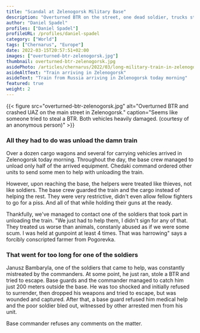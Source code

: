 ```yaml
---
title: "Scandal at Zelenogorsk Military Base"
description: "Overturned BTR on the street, one dead soldier, trucks stolen; summary of the military train brawl at Zelenogorsk base"
author: "Daniel Spadel"
profiles: ["Daniel Spadel"]
profileURL: /profiles/daniel-spadel
category: ["World"]
tags: ["Chernarus", "Europe"]
date: 2022-03-15T20:57:51+02:00
images: ["overturned-btr-zelenogorsk.jpg"]
thumbnail: overturned-btr-zelenogorsk.jpg
asidePhoto: /articles/chernarus/2022/03/long-military-train-in-zelenogorsk/train-arriving-in-zelenogorsk.jpg
asideAltText: "Train arriving in Zelenogorsk"
asideText: "Train from Russia arriving in Zelenogorsk today morning"
featured: true
weight: 2
---
```


{{< figure src="overturned-btr-zelenogorsk.jpg" alt="Overturned BTR and crashed UAZ on the main street in Zelenogorsk." caption="Seems like someone tried to steal a BTR. Both vehicles heavily damaged. (courtesy of an anonymous person)" >}}

### All they had to do was unload the damn train

Over a dozen cargo wagons and several for carrying vehicles arrived in Zelenogorsk today morning. Throughout the day, the base crew managed to unload only half of the arrived equipment. Chedaki command ordered other units to send some men to help with unloading the train.

However, upon reaching the base, the helpers were treated like thieves, not like soldiers. The base crew guarded the train and the cargo instead of helping the rest. They were very restrictive, didn't even allow fellow fighters to go for a piss. And all of that while holding their guns at the ready.

Thankfully, we've managed to contact one of the soldiers that took part in unloading the train. "We just had to help them, I didn't sign for any of that. They treated us worse than animals, constanly abused as if we were some scum. I was held at gunpoint at least 4 times. That was harrowing" says a forcibly conscripted farmer from Pogorevka.

### That went for too long for one of the soldiers

Janusz Bambaryla, one of the soldiers that came to help, was constantly mistreated by the commanders. At some point, he just ran, stole a BTR and tried to escape. Base guards and the commander managed to catch him just 200 meters outside the base. He was too shocked and initially refused to surrender, then dropped his weapons and tried to escape, but was wounded and captured. After that, a base guard refused him medical help and the poor soldier bled out, witnessed by other arrested men from his unit.

Base commander refuses any comments on the matter.
